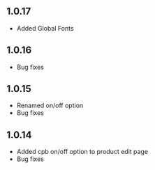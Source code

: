 ## 1.0.17
* Added Global Fonts

## 1.0.16

* Bug fixes

## 1.0.15

* Renamed on/off option
* Bug fixes

## 1.0.14

* Added cpb on/off option to product edit page
* Bug fixes
